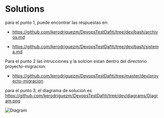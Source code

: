 # Solutions

para el punto 1, puede encontrar las respuestas en:
- https://github.com/kerodriguezm/DevopsTestDafiti/tree/dev/bash/archivos.md

- https://github.com/kerodriguezm/DevopsTestDafiti/tree/dev/bash/sistema.md

Para el punto 2 las intrucciones y la solcion estan dentro del directorio  proyecto-migracion:

- https://github.com/kerodriguezm/DevopsTestDafiti/tree/master/dev/proyecto-migracion

para el punto 3, el diagrama de solucion es https://github.com/kerodriguezm/DevopsTestDafiti/tree/dev/diagrams/Diagram.png

![Diagram](https://github.com/kerodriguezm/DevopsTestDafiti/tree/dev/diagrams/Diagram.png)